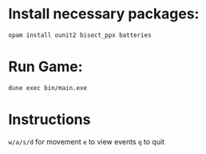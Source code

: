 # Install necessary packages:

```
opam install ounit2 bisect_ppx batteries
```

# Run Game:

```
dune exec bin/main.exe
```

# Instructions

`w/a/s/d` for movement
`e` to view events
`q` to quit
